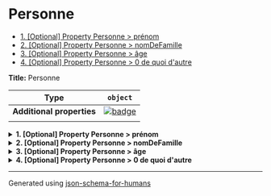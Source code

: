 # Personne

- [1. [Optional] Property Personne > prénom](#pr_nom)
- [2. [Optional] Property Personne > nomDeFamille](#nomDeFamille)
- [3. [Optional] Property Personne > âge](#a_ge)
- [4. [Optional] Property Personne > 0 de quoi d'autre](#a0_de_quoi_d_autre)

**Title:** Personne

| Type                      | `object`                                                                                                            |
| ------------------------- | ------------------------------------------------------------------------------------------------------------------- |
| **Additional properties** | [![badge](https://img.shields.io/badge/Any+type-allowed-green)](# "Additional Properties of any type are allowed.") |
|                           |                                                                                                                     |

<details>
<summary><strong> <a name="pr_nom"></a>1. [Optional] Property Personne > prénom</strong>  

</summary>
<blockquote>

| Type                      | `string`                                                                                                            |
| ------------------------- | ------------------------------------------------------------------------------------------------------------------- |
| **Additional properties** | [![badge](https://img.shields.io/badge/Any+type-allowed-green)](# "Additional Properties of any type are allowed.") |
|                           |                                                                                                                     |

**Description:** Le prénom de la personne.

</blockquote>
</details>

<details>
<summary><strong> <a name="nomDeFamille"></a>2. [Optional] Property Personne > nomDeFamille</strong>  

</summary>
<blockquote>

| Type                      | `string`                                                                                                            |
| ------------------------- | ------------------------------------------------------------------------------------------------------------------- |
| **Additional properties** | [![badge](https://img.shields.io/badge/Any+type-allowed-green)](# "Additional Properties of any type are allowed.") |
|                           |                                                                                                                     |

**Description:** Le nom de famille de la personne.

</blockquote>
</details>

<details>
<summary><strong> <a name="a_ge"></a>3. [Optional] Property Personne > âge</strong>  

</summary>
<blockquote>

| Type                      | `integer`                                                                                                           |
| ------------------------- | ------------------------------------------------------------------------------------------------------------------- |
| **Additional properties** | [![badge](https://img.shields.io/badge/Any+type-allowed-green)](# "Additional Properties of any type are allowed.") |
|                           |                                                                                                                     |

**Description:** L'âge en années qui doit être plus grand ou égal à 0.

| Restrictions |        |
| ------------ | ------ |
| **Minimum**  | &ge; 0 |
|              |        |

</blockquote>
</details>

<details>
<summary><strong> <a name="a0_de_quoi_d_autre"></a>4. [Optional] Property Personne > 0 de quoi d'autre</strong>  

</summary>
<blockquote>

| Type                      | `string`                                                                                                            |
| ------------------------- | ------------------------------------------------------------------------------------------------------------------- |
| **Additional properties** | [![badge](https://img.shields.io/badge/Any+type-allowed-green)](# "Additional Properties of any type are allowed.") |
|                           |                                                                                                                     |

**Examples:** 

```json
"🖖"
```
```json
"صباح الخير"
```
```json
"你好"
```

</blockquote>
</details>

----------------------------------------------------------------------------------------------------------------------------
Generated using [json-schema-for-humans](https://github.com/coveooss/json-schema-for-humans)